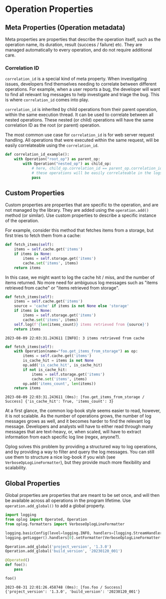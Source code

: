 # Operation Properties

## Meta Properties (Operation metadata)

Meta properties are properties that describe the operation itself, such as the operation name, its duration, result (success / failure) etc.
They are managed automatically to every operation, and do not require additional care.

### Correlation ID

`correlation_id` is a special kind of meta property. When investigating issues, developers find themselves needing to correlate between different operations. For example, when a user reports a bug, the developer will want to find all relevant log messages to help investigate and triage the bug. This is where `correlation_id` comes into play.

`correlation_id` is inherited by child operations from their parent operation, within the same execution thread. It can be used to correlate between all nested operations. These nested (or child) operations will have the same correlation ID as the root (or parent) operation.

The most common use case for `correlation_id` is for web server request handling. All operations that were executed within the same request, will be easily correlateable using the `correlation_id`.

``` py linenums="1" title="Correlation ID example"
def correlation_id_example():
    with Operation("root_op") as parent_op:
        with Operation("nested_op") as child_op:
            # here, child_op.correlation_id == parent_op.correlation_id
            # these operations will be easily correlateable in the logs
            pass
```

## Custom Properties

Custom properties are properties that are specific to the operation, and are not managed by the library. They are added using the `operation.add()` method (or similar).
Use custom properties to describe a specific instance of the operation.

For example, consider this method that fetches items from a storage, but first tries to fetch them from a cache:

``` py linenums="1" title="Item Fetching Example"
def fetch_items(self):
    items = self.cache.get('items')
    if items is None:
        items = self.storage.get('items')
        cache.set('items', items)
    return items
```

In this case, we might want to log the cache hit / miss, and the number of items returned. No more need for ambiguous log messages such as "items retrieved from cache" or "items retrieved from storage".

``` py linenums="1" title="Naive logging of cache hit / miss" hl_lines="3 7"
def fetch_items(self):
    items = self.cache.get('items')
    source = 'cache' if items is not None else 'storage'
    if items is None:
        items = self.storage.get('items')
        cache.set('items', items)
    self.log(f'{len(items_count)} items retrieved from {source}')
    return items
```

``` title="Output Example"
2023-08-09 22:03:31.243611 [INFO]: 3 items retrieved from cache
```

``` py linenums="1" title="Doing it the oplog way" hl_lines="2 5 9"
def fetch_items(self):
    with Operation(name="foo.get_items_from_storage") as op:
        items = self.cache.get('items')
        is_cache_hit = items is not None
        op.add('is_cache_hit', is_cache_hit)
        if not is_cache_hit:
            items = self.storage.get('items')
            cache.set('items', items)
        op.add('items_count', len(items))
    return items
```

``` title="Output Example"
2023-08-09 22:03:31.243611 (0ms): [foo.get_items_from_storage / Success] {'is_cache_hit': True, 'items_count': 3}
```

At a first glance, the common log-book style seems easier to read, however, it is not scalable. As the number of operations grows, the number of log messages grows as well, and it becomes harder to find the relevant log message.
Developers and analysts will have to either read through many messages that are text-heavy, or, when scaled, will have to extract information from each specific log line (regex, anyone?).

Oplog solves this problem by providing a structured way to log operations, and by providing a way to filter and query the log messages. You can still use them to structure a nice log-book if you wish (see `VerboseOpLogLineFormatter`), but they provide much more flexibility and scalability.

## Global Properties

Global properties are properties that are meant to be set once, and will then be available across all operations in the program lifetime.
Use `operation.add_global()` to add a global property.

``` py linenums="1" hl_lines="8 9"
import logging
from oplog import Operated, Operation
from oplog.formatters import VerboseOplogLineFormatter

logging.basicConfig(level=logging.INFO, handlers=[logging.StreamHandler()])
logging.getLogger().handlers[0].setFormatter(VerboseOplogLineFormatter())

Operation.add_global('project_version', '1.3.0')
Operation.add_global('build_version', '20230120_001')

@Operated()
def foo():
    pass

foo()
```
    
``` title="Output"
2023-08-31 22:01:26.458748 (0ms): [foo.foo / Success] {'project_version': '1.3.0', 'build_version': '20230120_001'}
```